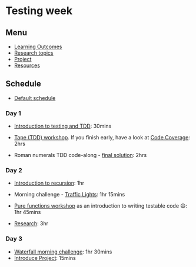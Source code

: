 # Testing week

## Menu

- [Learning Outcomes](./learning-outcomes.md)
- [Research topics](./research-afternoon.md)
- [Project](./project)
- [Resources](./resources)

## Schedule

- [Default schedule](../schedules/default.md)

### Day 1

- [Introduction to testing and TDD](https://github.com/foundersandcoders/testing-tdd-intro): 30mins

- [Tape (TDD) workshop](https://github.com/foundersandcoders/fizzbuzz). If you finish early, have a look at [Code Coverage](https://github.com/dwyl/learn-tape#bonus-level): 2hrs

- Roman numerals TDD code-along - [final solution](https://github.com/foundersandcoders/roman-numeral-tdd-codealong): 2hrs

### Day 2

- [Introduction to recursion](https://github.com/WebAhead/mc-recursion): 1hr

- Morning challenge - [Traffic Lights](https://github.com/FACN8/morning-challenge-traffic-lights): 1hr 15mins

- [Pure functions workshop](https://github.com/foundersandcoders/ws-pure-functions-easy-testing) as an introduction to writing testable code :smile:: 1hr 45mins

- [Research](./research-afternoon.md): 3hr


### Day 3

- [Waterfall morning challenge](https://github.com/foundersandcoders/mc-waterfall-chaser): 1hr 30mins
- [Introduce Project](./project): 15mins
